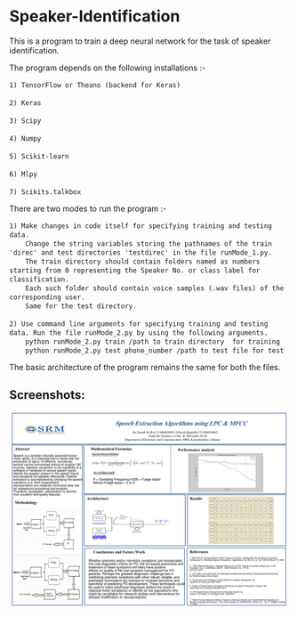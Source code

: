 # Speaker-Identification
This is a program to train a deep neural network for the task of speaker identification.

The program depends on the following installations :-
	
	1) TensorFlow or Theano (backend for Keras)
	
	2) Keras
	
	3) Scipy
	
	4) Numpy
	
	5) Scikit-learn
	
	6) Mlpy
	
	7) Scikits.talkbox

There are two modes to run the program :-
	
	1) Make changes in code itself for specifying training and testing data. 
		Change the string variables storing the pathnames of the train 'direc' and test directories 'testdirec' in the file runMode_1.py. 
		The train directory should contain folders named as numbers starting from 0 representing the Speaker No. or class label for classification. 
		Each such folder should contain voice samples (.wav files) of the corresponding user. 
		Same for the test directory. 
	
	2) Use command line arguments for specifying training and testing data. Run the file runMode_2.py by using the following arguments.
		python runMode_2.py train /path to train directory  for training
		python runMode_2.py test phone_number /path to test file for test

The basic architecture of the program remains the same for both the files.


## Screenshots:

![alt text](https://github.com/Sanathbny/Speech-extraction/blob/main/SP18-POSTER.jpg)
